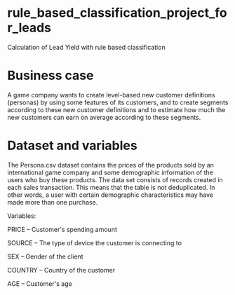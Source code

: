 # rule_based_classification_project_for_leads
Calculation of Lead Yield with rule based classification

# Business case

A game company wants to create level-based new customer definitions (personas) by using some features of its customers, and to create segments according to these new customer definitions and to estimate how much the new customers can earn on average according to these segments.

# Dataset and variables

The Persona.csv dataset contains the prices of the products sold by an international game company and some demographic information of the users who buy these products. The data set consists of records created in each sales transaction. This means that the table is not deduplicated. In other words, a user with certain demographic characteristics may have made more than one purchase.

Variables:

PRICE – Customer's spending amount

SOURCE – The type of device the customer is connecting to

SEX – Gender of the client

COUNTRY – Country of the customer

AGE – Customer's age
